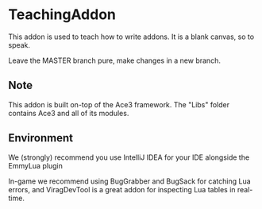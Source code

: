 # TeachingAddon
This addon is used to teach how to write addons. It is a blank canvas, so to speak.

Leave the MASTER branch pure, make changes in a new branch.

## Note

This addon is built on-top of the Ace3 framework. The "Libs" folder contains Ace3 and all of its modules.

## Environment
We (strongly) recommend you use IntelliJ IDEA for your IDE alongside the EmmyLua plugin

In-game we recommend using BugGrabber and BugSack for catching Lua errors, and ViragDevTool is a great addon for inspecting Lua tables in real-time.